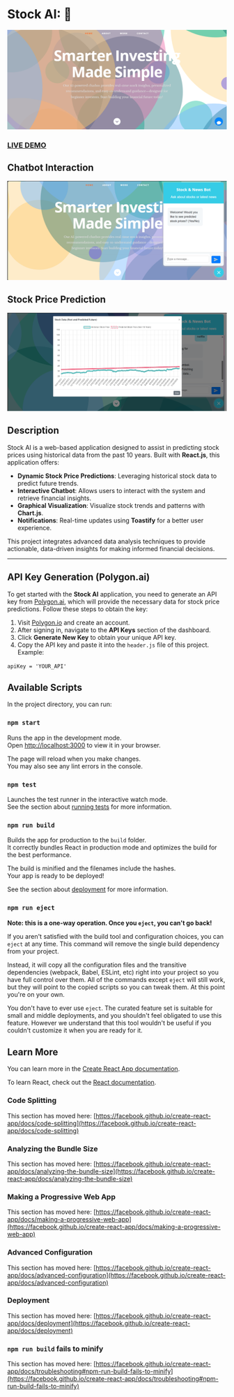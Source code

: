 # Stock AI: 🤖

![Stock AI Image](https://github.com/Suresh-Chelani/Stock-AI/blob/main/public/images/img1.png?raw=true)

### [LIVE DEMO](https://finance-bot.netlify.app/)

## Chatbot Interaction

![Chatbot Image](https://github.com/Suresh-Chelani/Stock-AI/blob/main/public/images/img2.png?raw=true)

## Stock Price Prediction

![Stock Prediction Image](https://github.com/Suresh-Chelani/Stock-AI/blob/main/public/images/img3.png?raw=true)

## Description

Stock AI is a web-based application designed to assist in predicting stock prices using historical data from the past 10 years. Built with **React.js**, this application offers:

- **Dynamic Stock Price Predictions**: Leveraging historical stock data to predict future trends.
- **Interactive Chatbot**: Allows users to interact with the system and retrieve financial insights.
- **Graphical Visualization**: Visualize stock trends and patterns with **Chart.js**.
- **Notifications**: Real-time updates using **Toastify** for a better user experience.

This project integrates advanced data analysis techniques to provide actionable, data-driven insights for making informed financial decisions.

---

## API Key Generation (Polygon.ai)

To get started with the **Stock AI** application, you need to generate an API key from [Polygon.ai](https://polygon.io/), which will provide the necessary data for stock price predictions. Follow these steps to obtain the key:

1. Visit [Polygon.io](https://polygon.io/) and create an account.
2. After signing in, navigate to the **API Keys** section of the dashboard.
3. Click **Generate New Key** to obtain your unique API key.
4. Copy the API key and paste it into the `header.js` file of this project. Example:

```apiKey = 'YOUR_API'```


## Available Scripts
In the project directory, you can run:

### `npm start`

Runs the app in the development mode.\
Open [http://localhost:3000](http://localhost:3000) to view it in your browser.

The page will reload when you make changes.\
You may also see any lint errors in the console.

### `npm test`

Launches the test runner in the interactive watch mode.\
See the section about [running tests](https://facebook.github.io/create-react-app/docs/running-tests) for more information.

### `npm run build`

Builds the app for production to the `build` folder.\
It correctly bundles React in production mode and optimizes the build for the best performance.

The build is minified and the filenames include the hashes.\
Your app is ready to be deployed!

See the section about [deployment](https://facebook.github.io/create-react-app/docs/deployment) for more information.

### `npm run eject`

**Note: this is a one-way operation. Once you `eject`, you can't go back!**

If you aren't satisfied with the build tool and configuration choices, you can `eject` at any time. This command will remove the single build dependency from your project.

Instead, it will copy all the configuration files and the transitive dependencies (webpack, Babel, ESLint, etc) right into your project so you have full control over them. All of the commands except `eject` will still work, but they will point to the copied scripts so you can tweak them. At this point you're on your own.

You don't have to ever use `eject`. The curated feature set is suitable for small and middle deployments, and you shouldn't feel obligated to use this feature. However we understand that this tool wouldn't be useful if you couldn't customize it when you are ready for it.

## Learn More

You can learn more in the [Create React App documentation](https://facebook.github.io/create-react-app/docs/getting-started).

To learn React, check out the [React documentation](https://reactjs.org/).

### Code Splitting

This section has moved here: [https://facebook.github.io/create-react-app/docs/code-splitting](https://facebook.github.io/create-react-app/docs/code-splitting)

### Analyzing the Bundle Size

This section has moved here: [https://facebook.github.io/create-react-app/docs/analyzing-the-bundle-size](https://facebook.github.io/create-react-app/docs/analyzing-the-bundle-size)

### Making a Progressive Web App

This section has moved here: [https://facebook.github.io/create-react-app/docs/making-a-progressive-web-app](https://facebook.github.io/create-react-app/docs/making-a-progressive-web-app)

### Advanced Configuration

This section has moved here: [https://facebook.github.io/create-react-app/docs/advanced-configuration](https://facebook.github.io/create-react-app/docs/advanced-configuration)

### Deployment

This section has moved here: [https://facebook.github.io/create-react-app/docs/deployment](https://facebook.github.io/create-react-app/docs/deployment)

### `npm run build` fails to minify

This section has moved here: [https://facebook.github.io/create-react-app/docs/troubleshooting#npm-run-build-fails-to-minify](https://facebook.github.io/create-react-app/docs/troubleshooting#npm-run-build-fails-to-minify)
```
